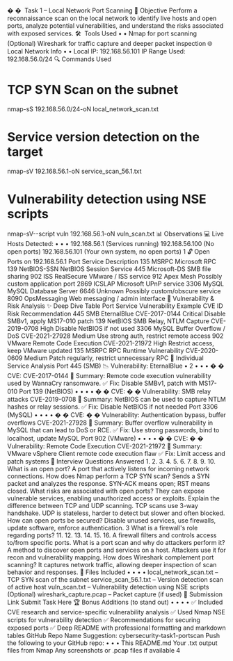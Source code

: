 �
�
 ️ Task 1 – Local Network Port Scanning
 🌟 Objective
 Perform a reconnaissance scan on the local network to identify live hosts and open ports, analyze potential
 vulnerabilities, and understand the risks associated with exposed services.
 🛠
 ️ Tools Used
 • 
• 
Nmap for port scanning
 (Optional) Wireshark for traffic capture and deeper packet inspection
 🌐 Local Network Info
 • 
• 
Local IP: 
192.168.56.101
 IP Range Used: 
192.168.56.0/24
 🔍 Commands Used
 # TCP SYN Scan on the subnet
 nmap-sS 192.168.56.0/24-oN local_network_scan.txt
 # Service version detection on the target
 nmap-sV 192.168.56.1-oN service_scan_56.1.txt
 # Vulnerability detection using NSE scripts
 nmap-sV--script vuln 192.168.56.1-oN vuln_scan.txt
 📊 Observations
 💻 Live Hosts Detected:
 • 
• 
• 
192.168.56.1 (Services running)
 192.168.56.100 (No open ports)
 192.168.56.101 (Your own system, no open ports)
 1
🔓 Open Ports on 192.168.56.1
 Port Service Description
 135 MSRPC Microsoft RPC
 139 NetBIOS-SSN NetBIOS Session Service
 445 Microsoft-DS SMB file sharing
 902 ISS RealSecure VMware / ISS service
 912 Apex Mesh Possibly custom application port
 2869 ICSLAP Microsoft UPnP service
 3306 MySQL MySQL Database Server
 6646 Unknown Possibly custom/obscure service
 8090 OpsMessaging Web messaging / admin interface
 🧰 Vulnerability & Risk Analysis
 ✨ Deep Dive Table
 Port Service Vulnerability
 Example CVE ID Risk Recommendation
 445 SMB EternalBlue CVE-2017-0144 Critical Disable SMBv1, apply
 MS17-010 patch
 139 NetBIOS SMB Relay, NTLM
 Capture CVE-2019-0708 High Disable NetBIOS if not used
 3306 MySQL Buffer Overflow /
 DoS CVE-2021-27928 Medium Use strong auth, restrict
 remote access
 902 VMware Remote Code
 Execution CVE-2021-21972 High Restrict access, keep
 VMware updated
 135 MSRPC RPC Runtime
 Vulnerability CVE-2020-0609 Medium Patch regularly, restrict
 unnecessary RPC
 🔐 Individual Service Analysis
 Port 445 (SMB)
 📉 Vulnerability: EternalBlue • 
2
• 
• 
• 
�
� CVE: 
CVE-2017-0144
 📝 Summary: Remote code execution vulnerability used by WannaCry ransomware.
 ✅ Fix: Disable SMBv1, patch with MS17-010
 Port 139 (NetBIOS)
 • 
• 
• 
• 
�
� CVE: 
�
� Vulnerability: SMB relay attacks
 CVE-2019-0708
 📝 Summary: NetBIOS can be used to capture NTLM hashes or relay sessions.
 ✅ Fix: Disable NetBIOS if not needed
 Port 3306 (MySQL)
 • 
• 
• 
• 
�
� CVE: 
�
� Vulnerability: Authentication bypass, buffer overflows
 CVE-2021-27928
 📝 Summary: Buffer overflow vulnerability in MySQL that can lead to DoS or RCE.
 ✅ Fix: Use strong passwords, bind to localhost, update MySQL
 Port 902 (VMware)
 • 
• 
• 
• 
�
� CVE: 
�
� Vulnerability: Remote Code Execution
 CVE-2021-21972
 📝 Summary: VMware vSphere Client remote code execution flaw
 ✅ Fix: Limit access and patch systems
 🧪 Interview Questions Answered
 1. 
2. 
3. 
4. 
5. 
6. 
7. 
8. 
9. 
10. 
What is an open port?
 A port that actively listens for incoming network connections.
 How does Nmap perform a TCP SYN scan?
 Sends a SYN packet and analyzes the response. SYN-ACK means open; RST means closed.
 What risks are associated with open ports?
 They can expose vulnerable services, enabling unauthorized access or exploits.
 Explain the difference between TCP and UDP scanning.
 TCP scans use 3-way handshake. UDP is stateless, harder to detect but slower and often blocked.
 How can open ports be secured?
 Disable unused services, use firewalls, update software, enforce authentication.
 3
What is a firewall's role regarding ports?
 11. 
12. 
13. 
14. 
15. 
16. 
A firewall filters and controls access to/from specific ports.
 What is a port scan and why do attackers perform it?
 A method to discover open ports and services on a host. Attackers use it for recon and vulnerability
 mapping.
 How does Wireshark complement port scanning?
 It captures network traffic, allowing deeper inspection of scan behavior and responses.
 📂 Files Included
 • 
• 
• 
• 
local_network_scan.txt – TCP SYN scan of the subnet
 service_scan_56.1.txt – Version detection scan of active host
 vuln_scan.txt – Vulnerability detection using NSE scripts
 (Optional)
 wireshark_capture.pcap – Packet capture (if used)
 📅 Submission Link
 Submit Task Here
 🏆 Bonus Additions (to stand out)
 • 
• 
• 
• 
✅ Included CVE research and service-specific vulnerability analysis
 ✅ Used Nmap NSE scripts for vulnerability detection
 ✅ Recommendations for securing exposed ports
 ✅ Deep README with professional formatting and markdown tables
 GitHub Repo Name Suggestion: 
cybersecurity-task1-portscan
 Push the following to your GitHub repo:
 • 
• 
• 
This 
README.md
 Your 
.txt output files from Nmap
 Any screenshots or 
.pcap files if available
 4
